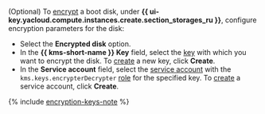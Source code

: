 (Optional) To [encrypt](../../compute/concepts/encryption.md) a boot disk, under **{{ ui-key.yacloud.compute.instances.create.section_storages_ru }}**, configure encryption parameters for the disk:

* Select the **Encrypted disk** option.
* In the **{{ kms-short-name }} Key** field, select the [key](../../kms/concepts/key.md) with which you want to encrypt the disk. To [create](../../kms/operations/key.md#create) a new key, click **Create**.
* In the **Service account** field, select the [service account](../../iam/concepts/users/service-accounts.md) with the `kms.keys.encrypterDecrypter` [role](../../iam/concepts/access-control/roles.md#kms-keys-encrypterdecrypter) for the specified key. To [create](../../iam/operations/sa/create.md) a service account, click **Create**.

{% include [encryption-keys-note](encryption-keys-note.md) %}
